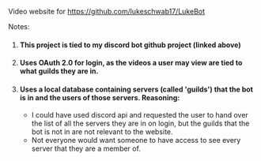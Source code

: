 Video website for https://github.com/lukeschwab17/LukeBot

Notes: 
<ol>
  <li><h4>This project is tied to my discord bot github project (linked above)</li>
  <li><h4>Uses OAuth 2.0 for login, as the videos a user may view are tied to what guilds they are in.</li>
  <li><h4>Uses a local database containing servers (called 'guilds') that the bot is in and the users of those servers. Reasoning:</li>
  <ul>
    <li>I could have used discord api and requested the user to hand over the list of all the servers they are in on login, but the guilds that the bot is not in are not relevant to the website.</li>
    <li>Not everyone would want someone to have access to see every server that they are a member of.</li>
  </ul>
</ol>

